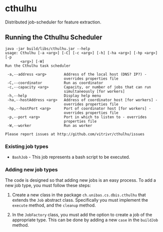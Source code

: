 # cthulhu
Distributed job-scheduler for feature extraction.

## Running the Cthulhu Scheduler
            
```
java -jar build/libs/cthulhu.jar --help
usage: Cthulhu [-a <arg>] [-C] [-c <arg>] [-h] [-ha <arg>] [-hp <arg>] [-p
       <arg>] [-W]
Run the Cthulhu task scheduler

 -a,--address <arg>        Address of the local host (DNS? IP?) -
                           overrides properties file
 -C,--coordinator          Run as coordinator
 -c,--capacity <arg>       Capacity, or number of jobs that can run
                           simultaneously [for workers]
 -h,--help                 Display help menu
 -ha,--hostAddress <arg>   Address of coordinator host [for workers] -
                           overrides properties file
 -hp,--hostPort <arg>      Port of coordinator host [for workers] -
                           overrides properties file
 -p,--port <arg>           Port in which to listen to - overrides
                           properties file
 -W,--worker               Run as worker

Please report issues at http://github.com/vitrivr/cthulhu/issues
```

### Existing job types

* `BashJob` - This job represents a bash script to be executed.

### Adding new job types
The code is designed so that adding new jobs is an easy process. To add a new job type, you must follow these steps:

1. Create a new class in the package `ch.unibas.cs.dbis.cthulhu` that extends the `Job` abstract class. Specifically
you must implement the `execute` method, and the `cleanup` method.

2. In the `JobFactory` class, you must add the option to create a job of the appropriate type. This can be done by
adding a new `case` in the `buildJob` method.
